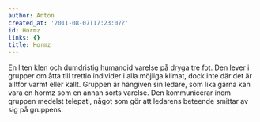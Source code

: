 ```yaml
---
author: Anton
created_at: '2011-08-07T17:23:07Z'
id: Hormz
links: {}
title: Hormz
---
```


En liten klen och dumdristig humanoid varelse på dryga tre fot. Den lever i grupper om åtta till
trettio individer i alla möjliga klimat, dock inte där det är alltför varmt eller kallt. Gruppen är
hängiven sin ledare, som lika gärna kan vara en hormz som en annan sorts varelse. Den kommunicerar
inom gruppen medelst telepati, något som gör att ledarens beteende smittar av sig på gruppens.
